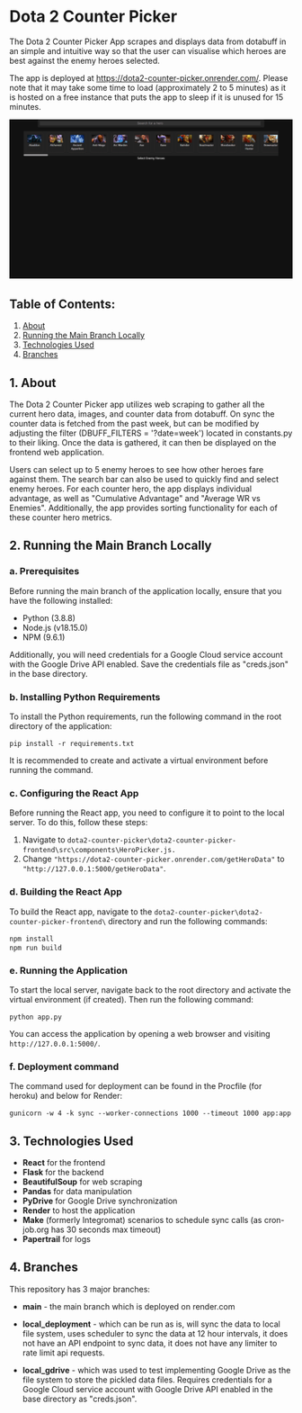 # **Dota 2 Counter Picker**
The Dota 2 Counter Picker App scrapes and displays data from dotabuff in an simple and intuitive way so that the user can visualise which heroes are best against the enemy heroes selected.

The app is deployed at https://dota2-counter-picker.onrender.com/. Please note that it may take some time to load (approximately 2 to 5 minutes) as it is hosted on a free instance that puts the app to sleep if it is unused for 15 minutes.

<p align="center">
    <a href="https://dota2-counter-picker.onrender.com/">
        <img src = "demo-gif/demo.gif">
    </a>
</p>

## **Table of Contents:**

1. <a href="#1-about">About</a>
2. <a href="#2-running-the-main-branch-locally">Running the Main Branch Locally</a>
3. <a href="#3-technologies-used">Technologies Used</a>
4. <a href="#4-branches">Branches</a>

## <a>**1. About**</a>

The Dota 2 Counter Picker app utilizes web scraping to gather all the current hero data, images, and counter data from dotabuff. On sync the counter data is fetched from the past week, but can be modified by adjusting the filter (DBUFF_FILTERS = '?date=week') located in constants.py to their liking. Once the data is gathered, it can then be displayed on the frontend web application.

Users can select up to 5 enemy heroes to see how other heroes fare against them. The search bar can also be used to quickly find and select enemy heroes. For each counter hero, the app displays individual advantage, as well as "Cumulative Advantage" and "Average WR vs Enemies". Additionally, the app provides sorting functionality for each of these counter hero metrics.

## <a>**2. Running the Main Branch Locally**</a>

### a. Prerequisites
Before running the main branch of the application locally, ensure that you have the following installed:
- Python (3.8.8)
- Node.js (v18.15.0)
- NPM (9.6.1)

Additionally, you will need credentials for a Google Cloud service account with the Google Drive API enabled. Save the credentials file as "creds.json" in the base directory.

### b. Installing Python Requirements
To install the Python requirements, run the following command in the root directory of the application:
```
pip install -r requirements.txt
```
It is recommended to create and activate a virtual environment before running the command.

### c. Configuring the React App
Before running the React app, you need to configure it to point to the local server. To do this, follow these steps:
1. Navigate to `dota2-counter-picker\dota2-counter-picker-frontend\src\components\HeroPicker.js.`
2. Change `"https://dota2-counter-picker.onrender.com/getHeroData"` to `"http://127.0.0.1:5000/getHeroData"`.

### d. Building the React App
To build the React app, navigate to the `dota2-counter-picker\dota2-counter-picker-frontend\` directory and run the following commands:
```
npm install
npm run build
```

### e. Running the Application
To start the local server, navigate back to the root directory and activate the virtual environment (if created). Then run the following command:
```
python app.py
```
You can access the application by opening a web browser and visiting `http://127.0.0.1:5000/`.

### f. Deployment command
The command used for deployment can be found in the Procfile (for heroku) and below for Render:
```
gunicorn -w 4 -k sync --worker-connections 1000 --timeout 1000 app:app
```

## <a>**3. Technologies Used**</a>
- **React** for the frontend
- **Flask** for the backend
- **BeautifulSoup** for web scraping
- **Pandas** for data manipulation
- **PyDrive** for Google Drive synchronization
- **Render** to host the application
- **Make** (formerly Integromat) scenarios to schedule sync calls (as cron-job.org has 30 seconds max timeout)
- **Papertrail** for logs

## <a>**4. Branches**</a>
This repository has 3 major branches:

- **main** - the main branch which is deployed on render.com

- **local_deployment** - which can be run as is, will sync the data to local file system, uses scheduler to sync the data at 12 hour intervals, it does not have an API endpoint to sync data, it does not have any limiter to rate limit api requests.

- **local_gdrive** - which was used to test implementing Google Drive as the file system to store the pickled data files. Requires credentials for a Google Cloud service account with Google Drive API enabled in the base directory as "creds.json".